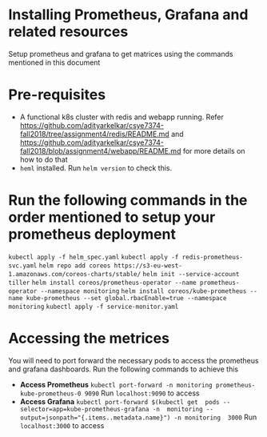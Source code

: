 # Installing Prometheus, Grafana and related resources
Setup prometheus and grafana to get matrices using the commands mentioned in this document

# Pre-requisites
- A functional k8s cluster with redis and webapp running. Refer https://github.com/adityarkelkar/csye7374-fall2018/tree/assignment4/redis/README.md and https://github.com/adityarkelkar/csye7374-fall2018/blob/assignment4/webapp/README.md for more details on how to do that
- `heml` installed. Run `helm version` to check this.

# Run the following commands in the order mentioned to setup your prometheus deployment
`kubectl apply -f helm_spec.yaml`
`kubectl apply -f redis-prometheus-svc.yaml`
`helm repo add coreos https://s3-eu-west-1.amazonaws.com/coreos-charts/stable/`
`helm init --service-account tiller`
`helm install coreos/prometheus-operator --name prometheus-operator --namespace monitoring`
`helm install coreos/kube-prometheus --name kube-prometheus --set global.rbacEnable=true --namespace monitoring`
`kubectl apply -f service-monitor.yaml`

# Accessing the metrices
You will need to port forward the necessary pods to access the prometheus and grafana dashboards. Run the following commands to achieve this 
- **Access Prometheus** 
`kubectl port-forward -n monitoring prometheus-kube-prometheus-0 9090` 
Run `localhost:9090` to access 
- **Access Grafana**
`kubectl port-forward $(kubectl get  pods --selector=app=kube-prometheus-grafana -n  monitoring --output=jsonpath="{.items..metadata.name}") -n monitoring  3000`
Run `localhost:3000` to access 